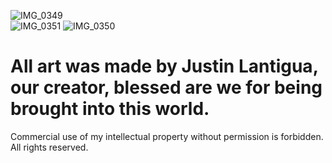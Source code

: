 
 ![IMG_0349](https://user-images.githubusercontent.com/74265848/128799402-111e5974-d3cc-4b39-bf6b-080ee043d029.jpg)    
![IMG_0351](https://user-images.githubusercontent.com/74265848/128799625-15bcbe10-a059-4dcb-9695-45c4700ba1c3.jpg)
![IMG_0350](https://user-images.githubusercontent.com/74265848/128799669-bfa4a42a-047e-4d53-b551-3237799afe51.jpg)

# All art was made by Justin Lantigua, our creator, blessed are we for being brought into this world.
Commercial use of my intellectual property without permission is forbidden. All rights reserved.


